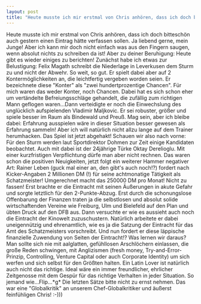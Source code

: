 ```yaml
---
layout: post
title: "Heute musste ich mir erstmal von Chris anhören, dass ich doch bitteschön auch gestern einen Eintrag hätte verfassen sollen."
---
```


Heute musste ich mir erstmal von Chris anhören, dass ich doch bitteschön auch gestern einen Eintrag hätte verfassen sollen. Ja liebend gerne, mein Junge! Aber ich kann mir doch nicht einfach was aus den Fingern saugen, wenn absolut nichts zu schreiben da ist! Aber zu deiner Beruhigung: Heute gibt es wieder einiges zu berichten! Zunächst habe ich etwas zur Belustigung: Felix Magath schreibt die Niederlage in Leverkusen dem Sturm zu und nicht der Abwehr. So weit, so gut. Er spielt dabei aber auf 2 Kontermöglichkeiten an, die leichtfertig vergeben worden seien. Er bezeichnete diese "Konter" als "zwei hundertprozentige Chancen". Für mich waren das weder Konter, noch Chancen. Dabei hat es sich schon eher um vertändelte Befreiungsschläge gehandelt, die zufällig zum richtigen Mann geflogen waren...Dann verteidigte er noch die Einwechslung des unglücklich aufspielenden Vladimir Maljkovic. Er sei robuster, größer und spiele besser im Raum als Bindewald und Preuß. Mag sein, aber ich bleibe dabei: Erfahrung ausspielen wäre in dieser Situation besser gewesen als Erfahrung sammeln! Aber ich will natürlich nicht allzu lange auf dem Trainer herumhacken. Das Spiel ist jetzt abgehakt! Schauen wir also nach vorne: Für den Sturm werden laut Sportdirektor Dohmen zur Zeit einige Kandidaten beobachtet. Auch mit dabei ist der 24jährige Türke Oktay Derelioglu. Mit einer kurzfristigen Verpflichtung dürfe man aber nicht rechnen. Das waren schon die positiven Neuigkeiten, jetzt folgt ein weiterer Hammer negativer Art: Rainer Leben (guck mal einer an, den gibt's auch noch!?) fordert nach Kicker-Angaben 2 Millionen DM (!) für seine achtmonatige Tätigkeit als Schatzmeister! Umgerechnet macht das 250000 DM pro Monat! Nicht zu fassen! Erst brachte er die Eintracht mit seinen Äußerungen in akute Gefahr und sorgte letztlich für den 2-Punkte-Abzug. Erst durch die schonungslose Offenbarung der Finanzen traten ja die selbstlosen und absolut solide wirtschaftenden Vereine wie Freiburg, Ulm und Bielefeld auf den Plan und übten Druck auf den DFB aus. Dann versuchte er wie es aussieht auch noch die Eintracht der Kinowelt zuzuschustern. Natürlich arbeitete er dabei uneigennützig und ehrenamtlich, wie es ja die Satzung der Eintracht für das Amt des Schatzmeisters vorschreibt. Und nun fordert er diese läppische finanzielle Zuwendung von Seiten der Eintracht!? Was lernen wir daraus? Man sollte sich nie mit aalglatten, gefühllosen Arschlöchern einlassen, die große Reden schwingen, mit Anglizismen (fresh money, Try-and-Error-Prinzip, Controlling, Venture Capital oder auch Corporate Identity) um sich werfen und sich selbst für den Größten halten. Ein Latin Lover ist natürlich auch nicht das richtige. Ideal wäre ein immer freundlicher, ehrlicher Zeitgenosse mit dem Gespür für das richtige Verhalten in jeder Situation. So jemand wie...Flip...\*g\* Die letzten Sätze bitte nicht zu ernst nehmen. Das war eine "Globalkritik" an unserem Chef-Globalkritiker und äußerst feinfühligen Chris! :-)))
